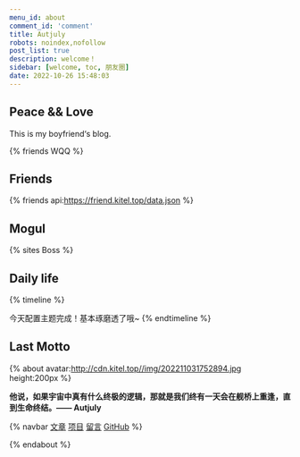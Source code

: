 ```yaml
---
menu_id: about
comment_id: 'comment'
title: Autjuly
robots: noindex,nofollow
post_list: true
description: welcome！
sidebar: [welcome, toc, 朋友圈]
date: 2022-10-26 15:48:03
---
```


## Peace && Love

This is my boyfriend‘s blog.

{% friends WQQ %}

## Friends

{% friends api:https://friend.kitel.top/data.json %}

## Mogul

{% sites Boss %}

## Daily life

{% timeline %}
<!-- node 2022-10-29 -->
今天配置主题完成！基本琢磨透了哦~
{% endtimeline %}

## Last Motto

{% about avatar:http://cdn.kitel.top//img/202211031752894.jpg height:200px %}

**他说，如果宇宙中真有什么终极的逻辑，那就是我们终有一天会在舰桥上重逢，直到生命终结。——  Autjuly**

{% navbar [文章](/) [项目](/wiki/) [留言](#comments) [GitHub](https://github.com/emmilia-hub/) %}

{% endabout %}
